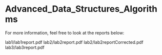 # Advanced_Data_Structures_Algorithms

For more information, feel free to look at the reports below:

lab1/lab1report.pdf
lab2/lab2report.pdf
lab2/lab2reportCorrected.pdf
lab3/lab3report.pdf
